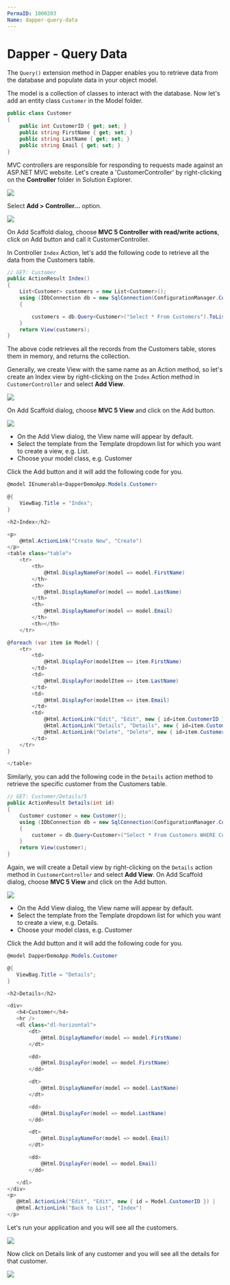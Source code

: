 ```yaml
---
PermaID: 1000203
Name: dapper-query-data
---
```


# Dapper - Query Data 

The `Query()` extension method in Dapper enables you to retrieve data from the database and populate data in your object model. 

The model is a collection of classes to interact with the database. Now let's add an entity class `Customer` in the Model folder.

```csharp
public class Customer
{
    public int CustomerID { get; set; }
    public string FirstName { get; set; }
    public string LastName { get; set; }
    public string Email { get; set; }
}
```

MVC controllers are responsible for responding to requests made against an ASP.NET MVC website. Let's create a 'CustomerController' by right-clicking on the **Controller** folder in Solution Explorer.

<img src="https://raw.githubusercontent.com/zzzprojects/docs/master/dapper-tutorial.net/images/create-controller.png">

Select **Add > Controller...** option.

<img src="https://raw.githubusercontent.com/zzzprojects/docs/master/dapper-tutorial.net/images/create-controller-1.png">

On Add Scaffold dialog, choose **MVC 5 Controller with read/write actions**, click on Add button and call it CustomerController.

In Controller `Index` Action, let's add the following code to retrieve all the data from the Customers table.

```csharp
// GET: Customer
public ActionResult Index()
{
    List<Customer> customers = new List<Customer>();
    using (IDbConnection db = new SqlConnection(ConfigurationManager.ConnectionStrings["CustomerConnection"].ConnectionString))
    {

        customers = db.Query<Customer>("Select * From Customers").ToList();
    }
    return View(customers);
}
```

The above code retrieves all the records from the Customers table, stores them in memory, and returns the collection.

Generally, we create View with the same name as an Action method, so let's create an Index view by right-clicking on the `Index` Action method in `CustomerController` and select **Add View**.

<img src="https://raw.githubusercontent.com/zzzprojects/docs/master/dapper-tutorial.net/images/create-view-1.png">

On Add Scaffold dialog, choose **MVC 5 View** and click on the Add button.

<img src="https://raw.githubusercontent.com/zzzprojects/docs/master/dapper-tutorial.net/images/create-view-2.png">

 - On the Add View dialog, the View name will appear by default. 
 - Select the template from the Template dropdown list for which you want to create a view, e.g. List.
 - Choose your model class, e.g. Customer
 
 Click the Add button and it will add the following code for you.

```csharp
@model IEnumerable<DapperDemoApp.Models.Customer>

@{
    ViewBag.Title = "Index";
}

<h2>Index</h2>

<p>
    @Html.ActionLink("Create New", "Create")
</p>
<table class="table">
    <tr>
        <th>
            @Html.DisplayNameFor(model => model.FirstName)
        </th>
        <th>
            @Html.DisplayNameFor(model => model.LastName)
        </th>
        <th>
            @Html.DisplayNameFor(model => model.Email)
        </th>
        <th></th>
    </tr>

@foreach (var item in Model) {
    <tr>
        <td>
            @Html.DisplayFor(modelItem => item.FirstName)
        </td>
        <td>
            @Html.DisplayFor(modelItem => item.LastName)
        </td>
        <td>
            @Html.DisplayFor(modelItem => item.Email)
        </td>
        <td>
            @Html.ActionLink("Edit", "Edit", new { id=item.CustomerID }) |
            @Html.ActionLink("Details", "Details", new { id=item.CustomerID }) |
            @Html.ActionLink("Delete", "Delete", new { id=item.CustomerID })
        </td>
    </tr>
}

</table>
```

Similarly, you can add the following code in the `Details` action method to retrieve the specific customer from the Customers table.

```csharp
// GET: Customer/Details/5
public ActionResult Details(int id)
{
    Customer customer = new Customer();
    using (IDbConnection db = new SqlConnection(ConfigurationManager.ConnectionStrings["CustomerConnection"].ConnectionString))
    {
        customer = db.Query<Customer>("Select * From Customers WHERE CustomerID =" + id, new { id }).SingleOrDefault();
    }
    return View(customer);
}
```

Again, we will create a Detail view by right-clicking on the `Details` action method in `CustomerController` and select **Add View**. On Add Scaffold dialog, choose **MVC 5 View** and click on the Add button.

<img src="https://raw.githubusercontent.com/zzzprojects/docs/master/dapper-tutorial.net/images/create-view-3.png">

 - On the Add View dialog, the View name will appear by default. 
 - Select the template from the Template dropdown list for which you want to create a view, e.g. Details.
 - Choose your model class, e.g. Customer
 
 Click the Add button and it will add the following code for you.
 
 ```csharp
 @model DapperDemoApp.Models.Customer

@{
    ViewBag.Title = "Details";
}

<h2>Details</h2>

<div>
    <h4>Customer</h4>
    <hr />
    <dl class="dl-horizontal">
        <dt>
            @Html.DisplayNameFor(model => model.FirstName)
        </dt>

        <dd>
            @Html.DisplayFor(model => model.FirstName)
        </dd>

        <dt>
            @Html.DisplayNameFor(model => model.LastName)
        </dt>

        <dd>
            @Html.DisplayFor(model => model.LastName)
        </dd>

        <dt>
            @Html.DisplayNameFor(model => model.Email)
        </dt>

        <dd>
            @Html.DisplayFor(model => model.Email)
        </dd>

    </dl>
</div>
<p>
    @Html.ActionLink("Edit", "Edit", new { id = Model.CustomerID }) |
    @Html.ActionLink("Back to List", "Index")
</p>
```
 
Let's run your application and you will see all the customers.

<img src="https://raw.githubusercontent.com/zzzprojects/docs/master/dapper-tutorial.net/images/display-all-customers.png">

Now click on Details link of any customer and you will see all the details for that customer.

<img src="https://raw.githubusercontent.com/zzzprojects/docs/master/dapper-tutorial.net/images/display-customer-details.png">

